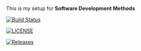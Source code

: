 This is my setup for **Software Development Methods**

[![Build Status](https://travis-ci.com/Leesh2903/sem.svg?branch=master)](https://travis-ci.com/Leesh2903/sem)

[![LICENSE](https://img.shields.io/github/license/<Leesh2903>/sem.svg?style=flat-square)](https://github.com/<Leesh2903>/sem/blob/master/LICENSE)

[![Releases](https://img.shields.io/github/release/<Leesh2903>/sem/all.svg?style=flat-square)](https://github.com/<Leesh2903>/sem/releases)
